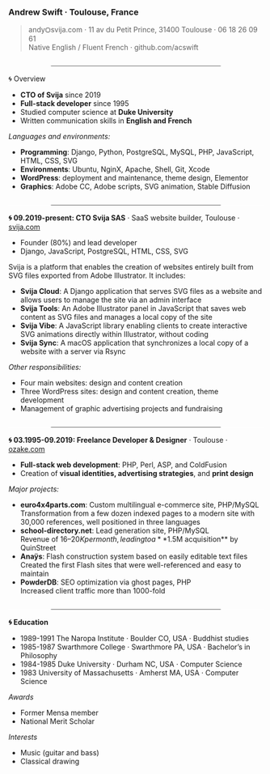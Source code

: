 <!-- https://www.w3schools.com/charsets/ref_emoji_office.asp -->

### Andrew Swift · Toulouse, France

> andy⛭svija.com · 11 av du Petit Prince, 31400 Toulouse · 06 18 26 09 61   
Native English / Fluent French · github.com/acswift

![](images/divider-23.jpg)

🌀 Overview

- **CTO of Svija** since 2019
- **Full-stack developer** since 1995
- Studied computer science at **Duke University**
- Written communication skills in **English and French**

*Languages and environments:*

- **Programming**: Django, Python, PostgreSQL, MySQL, PHP, JavaScript, HTML, CSS, SVG
- **Environments**: Ubuntu, NginX, Apache, Shell, Git, Xcode
- **WordPress**: deployment and maintenance, theme design, Elementor
- **Graphics**: Adobe CC, Adobe scripts, SVG animation, Stable Diffusion

![](images/divider-23.jpg)

**🌀 09.2019-present: CTO Svija SAS** · SaaS website builder, Toulouse · [svija.com](https://svija.com)

- Founder (80%) and lead developer
- Django, JavaScript, PostgreSQL, HTML, CSS, SVG

Svija is a platform that enables the creation of websites entirely built from SVG files exported from Adobe Illustrator. It includes:

- **Svija Cloud**: A Django application that serves SVG files as a website and allows users to manage the site via an admin interface
- **Svija Tools**: An Adobe Illustrator panel in JavaScript that saves web content as SVG files and manages a local copy of the site
- **Svija Vibe**: A JavaScript library enabling clients to create interactive SVG animations directly within Illustrator, without coding
- **Svija Sync**: A macOS application that synchronizes a local copy of a website with a server via Rsync

*Other responsibilities:*

- Four main websites: design and content creation
- Three WordPress sites: design and content creation, theme development
- Management of graphic advertising projects and fundraising

![](images/divider-23.jpg)

**🌀 03.1995-09.2019: Freelance Developer & Designer** · Toulouse · [ozake.com](https://ozake.com)

- **Full-stack web development**: PHP, Perl, ASP, and ColdFusion
- Creation of **visual identities, advertising strategies**, and **print design**

*Major projects:*

- **euro4x4parts.com**: Custom multilingual e-commerce site, PHP/MySQL  
  Transformation from a few dozen indexed pages to a modern site with 30,000 references, well positioned in three languages
- **school-directory.net**: Lead generation site, PHP/MySQL  
  Revenue of $16–20K per month, leading to a **$1.5M acquisition** by QuinStreet
- **Anaÿs**: Flash construction system based on easily editable text files  
  Created the first Flash sites that were well-referenced and easy to maintain
- **PowderDB**: SEO optimization via ghost pages, PHP  
  Increased client traffic more than 1000-fold

![](images/divider-23.jpg)

**🌀 Education**

- 1989-1991 The Naropa Institute · Boulder CO, USA · Buddhist studies
- 1985-1987 Swarthmore College · Swarthmore PA, USA · Bachelor’s in Philosophy
- 1984-1985 Duke University · Durham NC, USA · Computer Science
- 1983 University of Massachusetts · Amherst MA, USA · Computer Science

*Awards*

- Former Mensa member
- National Merit Scholar

*Interests*

- Music (guitar and bass)
- Classical drawing




<!--

## Andrew Swift · Toulouse, France

American/British citizen · native English/fluent French

I'm always open to interesting work as a developer: andy⛭svija.com

---
**OVERVIEW**

- CS at Duke University, web developer since 1995
- deployed dozens of web sites including ecommerce sites and other dynamic content with complex functionality
- I enjoy collaborating with other people and gets along well with almost everyone

`   languages` Django, Python, PostgreSQL, MySQL, PHP, Javascript, HTML, CSS, SVG  
`environments` Ubuntu, NginX, Apache, Git, Bash, Xcode
`   wordpress` website building and maintenance, theme creation, Elementor  
`    graphics` SVG animation, Adobe scripting/plug-in development, GSAP, Stable Diffusion, A1111

- strong written commmunication in French and English

---
**SOFTWARE PROJECTS** *click to expand…*

<details><summary><b>2020-present · Svija Cloud</b> · Django application to publish Adobe Illustrator SVG files as web content</summary><br>

- **Developed a Django-based web application** that publishes Adobe Illustrator SVG files as immersive web content, managing presentation and placement
- **Multi-instance Architecture** – one dedicated instance per client handles site management tasks including sitemap organization, page titles, SEO, and script management
- **User-Friendly Admin Interface** – heavily-modified Django admin provides users control over site content, including Illustrator file assignments, embedded media, and additional scripts
- **Content Management Features** – enabled combining and reusing content blocks, embedding YouTube videos, and integrating animations (Svija Vibe)

---
</details>

<details><summary><b>2021-present · Svija Tools</b> · Adobe Illustrator plug-in in Javascript/AJAX</summary><br>

- **Developed an Adobe Illustrator plug-in** in JavaScript, using AJAX for dynamic functionality updates
- **SVG Export & Site Management** – save web content as SVG files and manage a local copy of the user's website
- **Content Harmonization and Verification** – tools for synchronizing content across pages and for verification of potential issues (missing images, unsupported techniques)
- **Usability Enhancements** – shortcuts to source files and rapid access to frequently needed operations

---
</details>

<details><summary><b>2022-present · Svija Vibe</b> · Javascript library for SVG animation</summary><br>

- **Developed Svija Vibe** – an animation tool enabling complex SVG animation through an object-naming convention in Adobe Illustrator
- **GSAP-Powered Animation** – utilizes the GSAP JavaScript library to create lightweight but rich web animation
- **Trigger/Event-Based System** – user interaction with a trigger object causes the transformation of an event object or group of objects
- **No-Code Animation Workflow** – allows designers to create dynamic animations entirely within Illustrator, radically simplifying web animation production

---
</details>

<details><summary><b>2021-2023 · Svija Sync</b> · macOS application in Swift (modifications & App Store submission)</summary><br>

- **Enhanced Svija Sync** – extensively modified a macOS application in Swift (originally developed by a subcontractor)
- **Automated Website Synchronization** – an RSYNC daemon runs every three seconds, synchronizing local and remote versions
- **Multi-site Management** – supports managing up to 100 websites, with easy access to local files and Svija Cloud admin pages
- **App Store Submission** – handled the submission process for Svija Sync on the Mac App Store

---
</details>

<details><summary><b>2004-2010 · school-directory.net</b> · database-driven lead referral website in PHP/MySQL</summary><br>

- Developed and maintained **school-directory.net**, a database-driven lead referral website using PHP and MySQL  
- Contributed to the site's profitability, generating **$16–$20K per month**, leading to a **$1.5M acquisition by QuinStreet in 2010**
- **Managed all technical aspects**, including backend development, database administration, and SEO
- Designed a **dynamic search system** allowing users to filter schools by criteria such as subject, location, and degree type

---
</details>

<details><summary><b>2002-2006 · Anays</b> · indexable and easily maintainable Flash-based websites in PHP</summary><br>

- **Designed and developed a modular system** enabling search engine indexing and rapid content updates for Flash websites
- **Implemented a PHP-based backend** and a **Flash engine** that dynamically populated site content from an HTML wrapper
- Solved a key SEO issue by **enabling Google-indexed Flash content**
- Text-file based content **eliminated the need for proprietary software** in maintaining a Flash-based site

---
</details>

<details><summary><b>2001-2002 · PowderDB</b> · PHP-based SEO optimization application</summary><br>

- Developed PowderDB, **SEO optimization software written in PHP** to enhance website visibility and indexing
- Enabled the creation of **~400,000 indexed pages per site**, significantly improving search engine presence
- Delivered a **1000x average traffic increase** for clients by optimizing content structure and keyword relevance
- Generated **realistic-looking content** with **configurable keyword density**, relevant images, and SEO-friendly HTML tagging

</details>


---
**EMPLOYMENT** *click to expand…*

<details><summary><b>09.2019-present · Svija SAS</b> · SaaS startup, Toulouse FR · <a href=https://svija.com>svija.com</a></summary><br>

- **Founder & Lead Developer** of **Svija**, a SaaS startup enabling the creation of **SVG-based websites** based on files exported from Adobe Illustrator
- Sole developer of **three software projects**, including a **Django web server**, **JavaScript SVG animation library**, and an **Adobe Illustrator plug-in**
- Oversaw **macOS app development**, including extensive modifications in Xcode and App Store submission
- Built and managed **three custom WordPress websites**, handled **UI/UX design**, and created all **marketing materials** (pitch decks, videos, images, and social media content)

---
</details>

<details><summary><b>03.1995-09.2019 · Developer & Designer</b> · Independent, Toulouse FR · <a href=https://ozake.com>ozake.com</a></summary><br>

- **Full-stack web development** in PHP, ASP, Cold Fusion and Perl
- **Identity and branding**, **advertising strategy** and design, **print design** 

*1995-2003: Andrew Swift Communications / 2004-2014: Anaÿs Inc / 2014-2019: Ozaké Communication*

---
</details>


---
### Education

- `1998-2000` Boulder School of Fine Arts · Boulder CO, US · figure studies in pencil
- `1998-1991` The Naropa Institute · Boulder CO, US · Buddhist studies
- `1985-1987` Swarthmore College · Swarthmore PA, US · Bachelor's degree
- `1984-1985` Duke University · Durham NC, US · computer science  
- `1983` University of Massachusetts · Amherst MA, US · computer science  

---
### Distinctions

- ex-member of Mensa
- National Merit Scholar

---
### Personal Interests

- AI artwork with Stable Diffusion
- classical art
- electric guitar and bass
- bicycle maintenance

-->
